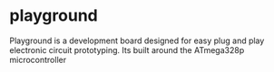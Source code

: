 # playground
Playground is a development board designed for easy plug and play electronic circuit prototyping. Its built around the ATmega328p microcontroller 
